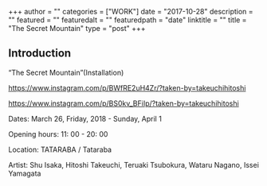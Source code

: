 +++
author = ""
categories = ["WORK"]
date = "2017-10-28"
description = ""
featured = ""
featuredalt = ""
featuredpath = "date"
linktitle = ""
title = "The Secret Mountain"
type = "post"
+++

## Introduction

“The Secret Mountain”(Installation)

https://www.instagram.com/p/BWfRE2uH4Zr/?taken-by=takeuchihitoshi

https://www.instagram.com/p/BS0kv_BFiIp/?taken-by=takeuchihitoshi

Dates: March 26, Friday, 2018 - Sunday, April 1

Opening hours: 11: 00 - 20: 00

Location: TATARABA / Tataraba

Artist: Shu Isaka, Hitoshi Takeuchi, Teruaki Tsubokura, Wataru Nagano, Issei Yamagata
